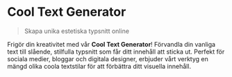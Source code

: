 # Cool Text Generator

> Skapa unika estetiska typsnitt online

Frigör din kreativitet med vår **Cool Text Generator**! Förvandla din vanliga text till slående, stilfulla typsnitt som får ditt innehåll att sticka ut. Perfekt för sociala medier, bloggar och digitala designer, erbjuder vårt verktyg en mängd olika coola textstilar för att förbättra ditt visuella innehåll.
